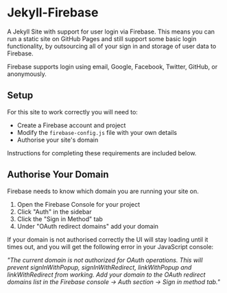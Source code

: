 # Jekyll-Firebase

A Jekyll Site with support for user login via Firebase. This means you can run a static site on GitHub Pages and still support some basic login functionality, by outsourcing all of your sign in and storage of user data to Firebase.

Firebase supports login using email, Google, Facebook, Twitter, GitHub, or anonymously.



## Setup

For this site to work correctly you will need to:

- Create a Firebase account and project
- Modify the `firebase-config.js` file with your own details
- Authorise your site's domain

Instructions for completing these requirements are included below.



## Authorise Your Domain

Firebase needs to know which domain you are running your site on.

1. Open the Firebase Console for your project
2. Click "Auth" in the sidebar
3. Click the "Sign in Method" tab
4. Under "OAuth redirect domains" add your domain

If your domain is not authorised correctly the UI will stay loading until it times out, and you will get the following error in your JavaScript console:

_"The current domain is not authorized for OAuth operations. This will prevent signInWithPopup, signInWithRedirect, linkWithPopup and linkWithRedirect from working. Add your domain to the OAuth redirect domains list in the Firebase console -> Auth section -> Sign in method tab."_